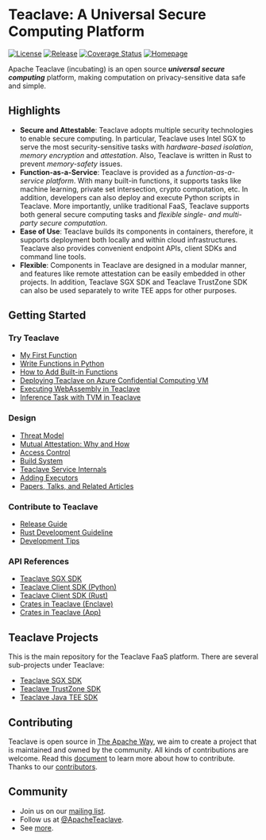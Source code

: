 # Teaclave: A Universal Secure Computing Platform

[![License](https://img.shields.io/badge/license-Apache-green.svg)](LICENSE)
[![Release](https://img.shields.io/github/v/tag/apache/incubator-teaclave?label=release&sort=semver)](https://github.com/apache/incubator-teaclave/releases)
[![Coverage Status](https://coveralls.io/repos/github/apache/incubator-teaclave/badge.svg?branch=master)](https://coveralls.io/github/apache/incubator-teaclave?branch=master)
[![Homepage](https://img.shields.io/badge/site-homepage-blue)](https://teaclave.apache.org/)

Apache Teaclave (incubating) is an open source ***universal secure computing***
platform, making computation on privacy-sensitive data safe and simple.

## Highlights

- **Secure and Attestable**:
  Teaclave adopts multiple security technologies to enable secure computing. In
  particular, Teaclave uses Intel SGX to serve the most security-sensitive tasks
  with *hardware-based isolation*, *memory encryption* and *attestation*.
  Also, Teaclave is written in Rust to prevent *memory-safety* issues.
- **Function-as-a-Service**:
  Teaclave is provided as a *function-as-a-service platform*. With many built-in
  functions, it supports tasks like machine learning, private set intersection,
  crypto computation, etc. In addition, developers can also deploy and execute
  Python scripts in Teaclave. More importantly, unlike traditional FaaS,
  Teaclave supports both general secure computing tasks and *flexible
  single- and multi-party secure computation*.
- **Ease of Use**:
  Teaclave builds its components in containers, therefore, it supports
  deployment both locally and within cloud infrastructures. Teaclave also
  provides convenient endpoint APIs, client SDKs and command line tools.
- **Flexible**:
  Components in Teaclave are designed in a modular manner, and features like remote
  attestation can be easily embedded in other projects. In addition, Teaclave
  SGX SDK and Teaclave TrustZone SDK can also be used separately to write TEE
  apps for other purposes.

## Getting Started

### Try Teaclave

- [My First Function](docs/my-first-function.md)
- [Write Functions in Python](docs/functions-in-python.md)
- [How to Add Built-in Functions](docs/builtin-functions.md)
- [Deploying Teaclave on Azure Confidential Computing VM](docs/azure-confidential-computing.md)
- [Executing WebAssembly in Teaclave](docs/executing-wasm.md)
- [Inference Task with TVM in Teaclave](docs/inference-with-tvm.md)

### Design

- [Threat Model](docs/threat-model.md)
- [Mutual Attestation: Why and How](docs/mutual-attestation.md)
- [Access Control](docs/access-control.md)
- [Build System](docs/build-system.md)
- [Teaclave Service Internals](docs/service-internals.md)
- [Adding Executors](docs/adding-executors.md)
- [Papers, Talks, and Related Articles](docs/papers-talks.md)

### Contribute to Teaclave

- [Release Guide](docs/release-guide.md)
- [Rust Development Guideline](docs/rust-guideline.md)
- [Development Tips](docs/development-tips.md)

### API References

- [Teaclave SGX SDK](https://teaclave.apache.org/api-docs/sgx-sdk/)
- [Teaclave Client SDK (Python)](https://teaclave.apache.org/api-docs/client-sdk-python/)
- [Teaclave Client SDK (Rust)](https://teaclave.apache.org/api-docs/client-sdk-rust/)
- [Crates in Teaclave (Enclave)](https://teaclave.apache.org/api-docs/crates-enclave/)
- [Crates in Teaclave (App)](https://teaclave.apache.org/api-docs/crates-app/)

## Teaclave Projects

This is the main repository for the Teaclave FaaS platform. There are several
sub-projects under Teaclave:

- [Teaclave SGX SDK](https://github.com/apache/incubator-teaclave-sgx-sdk)
- [Teaclave TrustZone SDK](https://github.com/apache/incubator-teaclave-trustzone-sdk)
- [Teaclave Java TEE SDK](https://github.com/apache/incubator-teaclave-java-tee-sdk)

## Contributing

Teaclave is open source in [The Apache Way](https://www.apache.org/theapacheway/),
we aim to create a project that is maintained and owned by the community. All
kinds of contributions are welcome. Read this [document](CONTRIBUTING.md) to
learn more about how to contribute. Thanks to our
[contributors](https://teaclave.apache.org/contributors/).

## Community

- Join us on our [mailing list](https://lists.apache.org/list.html?dev@teaclave.apache.org).
- Follow us at [@ApacheTeaclave](https://twitter.com/ApacheTeaclave).
- See [more](https://teaclave.apache.org/community/).
